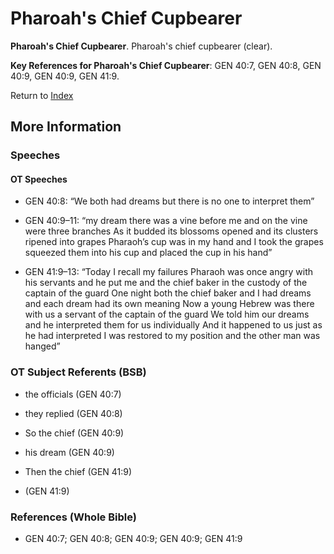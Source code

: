 # Pharoah's Chief Cupbearer
**Pharoah's Chief Cupbearer**. 
Pharoah's chief cupbearer (clear). 




**Key References for Pharoah's Chief Cupbearer**: 
GEN 40:7, GEN 40:8, GEN 40:9, GEN 40:9, GEN 41:9. 






Return to [Index](00-Index.md)

## More Information

### Speeches

#### OT Speeches

* GEN 40:8: “We both had dreams but there is no one to interpret them”

* GEN 40:9–11: “my dream there was a vine before me and on the vine were three branches As it budded its blossoms opened and its clusters ripened into grapes Pharaoh’s cup was in my hand and I took the grapes squeezed them into his cup and placed the cup in his hand”

* GEN 41:9–13: “Today I recall my failures Pharaoh was once angry with his servants and he put me and the chief baker in the custody of the captain of the guard One night both the chief baker and I had dreams and each dream had its own meaning Now a young Hebrew was there with us a servant of the captain of the guard We told him our dreams and he interpreted them for us individually And it happened to us just as he had interpreted I was restored to my position and the other man was hanged”

### OT Subject Referents (BSB)

* the officials (GEN 40:7)

* they replied (GEN 40:8)

* So the chief (GEN 40:9)

* his dream (GEN 40:9)

* Then the chief (GEN 41:9)

*  (GEN 41:9)



### References (Whole Bible)

* GEN 40:7; GEN 40:8; GEN 40:9; GEN 40:9; GEN 41:9




